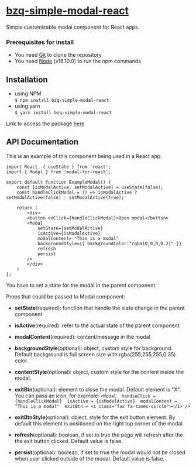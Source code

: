 # [bzq-simple-modal-react](https://www.npmjs.com/package/bzq-simple-modal-react)

Simple customizable modal component for React apps.

### Prerequisites for install
- You need [Git](https://git-scm.com) to clone the repository
- You need [Node](https://nodejs.org/en/) (v16.10.0) to run the npm commands

## Installation

* using NPM       
` $ npm install bzq-simple-modal-react `
* using yarn      
  `$ yarn install bzq-simple-modal-react`

Link to access the package [here](https://www.npmjs.com/package/bzq-simple-modal-react)

## API Documentation

This is an example of this component being used in a React app:

```
import React, { useState } from 'react';
import { Modal } from 'modal-for-react';

export default function ExampleModal() {
	const [isModalActive, setModalActive] = useState(false);
	const handleClickModal = () => isModalActive ? setModalActive(false) : setModalActive(true);

	return (
		<div>
		<button onClick={handleClickModal}>Open modal</button>
		<Modal 
			setState={setModalActive} 
			isActive={isModalActive} 
			modalContent= "This is a modal" 
			backgroundStyle={{ backgroundColor:"rgba(0,0,0,0.2)" }} 
			refresh
			persist
		/>
		</div>
	)
};
```

You have to set a state for the modal in the parent component.

Props that could be passed to Modal component:

- **setState**(required): function that handle the state change in the parent component

- **isActive**(required): refer to the actual state of the parent component

- **modalContent**(required): content/message in the modal

- **backgroundStyle**(optional): object, custom style for background. Default background is full screen size with rgba(255,255,255,0.35) color.

- **contentStyle**(optional): object, custom style for the content inside the modal.

- **exitBtn**(optional): element to close the modal. Default element is "X". You can pass an icon, for example:
	`<Modal 
			handleClick = {handleClickModal} 
			isActive = {isModalActive} 
			modalContent = "This is a modal" 
			exitBtn = <i class="fas fa-times-circle"></i>
	/>`

- **exitBtnStyle**(optional): object, style for the exit button element. By default this element is positioned on the right top corner of the modal.

- **refresh**(optional): boolean, if set to true the page will refresh after the the exit button clicked. Default value is false.

- **persist**(optional): boolean, if set to true the modal would not be closed when user clicked outside of the modal. Default value is false.
